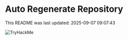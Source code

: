 # Auto Regenerate Repository

This README was last updated: 2025-09-07 09:07:43

 ![TryHackMe](https://tryhackme.com/badge/533634)